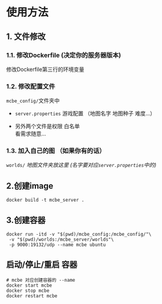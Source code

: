 # 使用方法
## 1. 文件修改
### 1.1. 修改Dockerfile (决定你的服务器版本)
修改Dockerfile第三行的环境变量

### 1.2. 修改配置文件
`mcbe_config/`文件夹中  
- `server.properties` 游戏配置  （地图名字 地图种子 难度...）

- 另外两个文件是权限 白名单  
 看需求随意...

### 1.3. 加入自己的图 （如果你有的话）
`worlds/`  _地图文件夹放这里 (名字要对应`server.properties`中的)_


## 2.创建image

```shell
docker build -t mcbe_server .
```



## 3.创建容器

```shell
docker run -itd -v "$(pwd)/mcbe_config:/mcbe_config/"\
 -v "$(pwd)/worlds:/mcbe_server/worlds"\
 -p 9000:19132/udp --name mcbe ubuntu
```



## 启动/停止/重启 容器

```shell
# mcbe 对应创建容器的 --name
docker start mcbe
docker stop mcbe
docker restart mcbe
```

